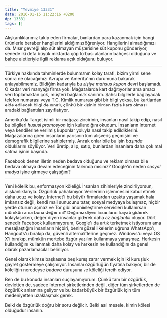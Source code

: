 ```yaml
---
title: "Yevmiye 13331"
date: 2016-01-15 11:22:16 +0200
dp: 13331
tags: []
---
```


Alışkanlıklarımız takip eden firmalar, bunlardan para kazanmak için hangi
ürünlerle beraber hangilerini aldığımızı öğreniyor. Hangilerini almadığımızı
da. Mısır gevreği alıp süt almayan müşterisine süt kuponu gönderiyor, senede iki
defa büyük miktarda çöp torbası alanların bahçesi olduğuna ve bahçe aletleriyle
ilgili reklama açık olduğunu buluyor. 

-----

Türkiye hakkında tahminlerde bulunmanın kolay tarafı, bizim yirmi sene sonra ne
olacağımızı Avrupa ve Amerika'nın durumuna bakarak anlayabilmemiz. Bildiğim
kadarıyla bu *kişiye mahsus kupon* devri başlamadı. O kadar veri manyağı firma
yok. Mağazalarda kart dağıtıyorlar ama amacı veri toplamaktan çok, müşteri
bağlamak sanırım. Şahsi bilgilerle bağlayacak telefon numarası veya T.C. Kimlik
numarası gibi bir bilgi yoksa, bu kartlardan elde edilecek bilgi de sınırlı,
çünkü bir kişinin birden fazla kartı olması aradaki bağlantıları zayıflatıyor. 

Amerika'da Target isimli bir mağaza zincirinin, insanları nasıl takip edip,
nasıl bu bilgileri *hususi promosyon* için kullandığını okudum. İnsanların
Internet veya kendilerine verilmiş kuponlar yoluyla nasıl takip
edildiklerini. Mağazalarına giren insanların yarısının tüm alışveriş geçmişini
ve demografik bilgilerine sahiplermiş. Ancak onlar bile bu işin *başında*
olduklarını söylüyor. Veri üretip, alıp, satıp, bunlardan insanlara daha çok mal
satma işinin başında. 

Facebook denen illetin neden bedava olduğunu ve reklam olmasa bile bedava olmaya
devam edeceğinin farkında mısınız? Google'ın neden *sosyal medya* işine girmeye
çalıştığını? 

-----

Yeni kölelik bu, enformasyon köleliği. İnsanları zihinleriyle zincirliyorsun,
alışkanlıklarıyla. Özgürlük pahalanıyor. Verilerinin işlenmesini kabul etmek
daha ucuz ve kolay. Internet'i bu büyük firmalardan uzakta yaşamak hala imkansız
değil, kendi mail sunucunu tutar, sosyal medyaya bulaşmaz, hiçbir yerde oturum
açmaz ve Tor gibi anonimleştirme servisleri kullanırsan mümkün ama buna değer
mi? Değmez diyen insanların hayatı giderek kolaylaşırken, değer diyen insanlar
giderek daha az *bağlantılı* oluyor. Dört senedir Facebook kullanmıyorum,
Google'ı da artık terketmek istiyorum ama mesajlaştığım insanların hiçbiri,
benim güzel ilkelerim uğruna WhatsApp'ı, Hangouts'u bırakıp da, güvenli
alternatiflerine geçmez. Windows'u veya OS X'i bırakıp, mümkün mertebe özgür
yazılım kullanmaya yanaşmaz. Herkesin kullandığını kullanmak daha kolay ve
herkesin ne kullandığını da genel olarak pazarlamacılar belirliyor.

Genel olarak kimse başkasına beş kuruş zarar vermek için iki kuruşluk gayret
göstermeye çalışmıyor. İnsanlar özgürlüğün fiyatına bakıyor, bir de köleliğin
neredeyse *bedava* duruşuna ve köleliği tercih ediyor. 

Ben de bu konuda insanları suçlayamıyorum. Çünkü tam bir özgürlük, devletten de,
sadece Internet şirketlerinden değil, diğer tüm şirketlerden de özgürlük
anlamına geliyor ve bu kadar büyük bir özgürlük için tüm medeniyetten uzaklaşmak
gerek. 

Belki de özgürlük doğru bir soru değildir. Belki asıl mesele, kimin kölesi
olduğudur insanın.

